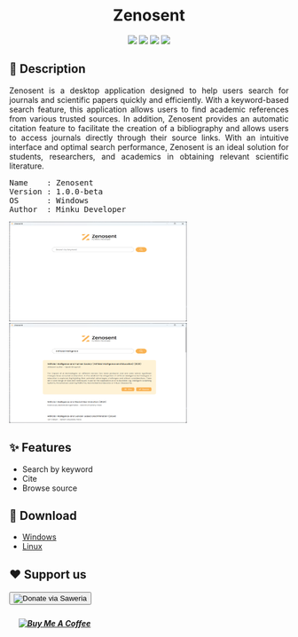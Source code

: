 <!-- Title -->
<div align="center">
    <h1>Zenosent</h1>
</div>

<!-- Badges -->
<div align="center">
    <img src="https://img.shields.io/badge/Electron-191970?style=for-the-badge&logo=Electron&logoColor=white" /> 
    <img src="https://img.shields.io/badge/JavaScript-323330?style=for-the-badge&logo=javascript&logoColor=F7DF1E" /> 
    <img src="https://img.shields.io/badge/HTML5-E34F26?style=for-the-badge&logo=html5&logoColor=white" /> 
    <img src="https://img.shields.io/badge/CSS3-1572B6?style=for-the-badge&logo=css3&logoColor=white" />
</div>

<!-- Descriptions -->
<h2>
    📝 Description
</h2>
<p align="justify">
Zenosent is a desktop application designed to help users search for journals and scientific papers quickly and efficiently. With a keyword-based search feature, this application allows users to find academic references from various trusted sources. In addition, Zenosent provides an automatic citation feature to facilitate the creation of a bibliography and allows users to access journals directly through their source links. With an intuitive interface and optimal search performance, Zenosent is an ideal solution for students, researchers, and academics in obtaining relevant scientific literature.
</p>

<pre>
Name    : Zenosent
Version : 1.0.0-beta
OS      : Windows
Author  : Minku Developer
</pre>

<div>
    <img src="https://github.com/naufalhanif25/zenosent/blob/main/assets/img/preview_1.png" alt="preview_1" style="width: 320px; max-width: 100%; height: 180px; max-height: 100%"></img>
    <img src="https://github.com/naufalhanif25/zenosent/blob/main/assets/img/preview_2.png" alt="preview_2" style="width: 320px; max-width: 100%; height: 180px; max-height: 100%"></img>
</div>

<!-- Features -->
<h2>
    ✨ Features
</h2>
<ul>
    <li>Search by keyword</li>
    <li>Cite</li>
    <li>Browse source</li>
</ul>

<!-- Donwload links -->
<h2>
    🔗 Download
</h2>
<ul>
    <li>
        <a href="https://github.com/naufalhanif25/zenosent/raw/refs/heads/main/release-builds/zenosent-win32-ia32.zip" download>Windows</a>
    </li>
    <li>
        <a href="https://github.com/naufalhanif25/zenosent/raw/refs/heads/main/release-builds/zenosent-linux-x64.tar" download>Linux</a>
    </li>
</ul

<!-- Donation -->
<h2>
    ❤️ Support us
    <h5>
        <a href="https://saweria.co/minkudeveloper" target="_blank" style="justify: center;"> 
            <button>
                <img src="https://encrypted-tbn0.gstatic.com/images?q=tbn:ANd9GcR2n797tizOh5Lk4p0xeQsYjsVkW6mZ7uN4BipecBl7My2s4LFc-sU_MGhrz-mS4s5k6N8&usqp=CAU" alt="Donate via Saweria" style="width: 200px; height: 120px; vertical-align: middle;">
            </button> 
        </a>
    </h5>
    <h5>&nbsp;&nbsp;&nbsp;&nbsp;
        <a href="https://buymeacoffee.com/minkudev" target="_blank" style="justify: center;">
            <img src="https://img.shields.io/badge/Buy%20Me%20a%20Coffee-ffdd00?style=for-the-badge&logo=buy-me-a-coffee&logoColor=black" alt="Buy Me A Coffee" style="width: 160px; heigh: 64px; vertical-align: middle;" >
        </a>
    </h5>
</h2>